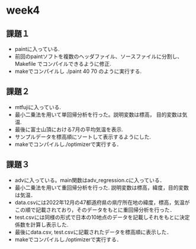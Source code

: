 # week4
## 課題１  
- paintに入っている.
- 前回のpaintソフトを複数のヘッダファイル、ソースファイルに分割し、Makefile でコンパイルできるように修正. 
- makeでコンパイルし ./paint 40 70 のように実行する.

## 課題２
- mtfujiに入っている.
- 最小二乗法を用いて単回帰分析を行った。説明変数は標高， 目的変数は気温.
- 最後に富士山頂における7月の平均気温を表示.
- サンプルデータを標高順にソートして表示するようにした.
- makeでコンパイルし./optimizerで実行する．

## 課題３
- advに入っている。main関数はadv_regression.cに入っている．
- 最小二乗法を用いて重回帰分析を行った. 説明変数は標高，緯度，目的変数は気温．
- data.csvには2022年12月の47都道府県の県庁所在地の緯度，標高，気温がこの順で記載されており，そのデータをもとに重回帰分析を行った．
- test.csvには同様の形式で日本の10地点のデータを記載しそれをもとに決定係数を計算し表示した.
- 最後にdata.csv, test.csvに記載されたデータを標高順に表示した．
- makeでコンパイルし./optimizerで実行する．